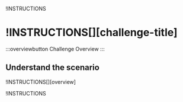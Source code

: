 !INSTRUCTIONS[](https://raw.githubusercontent.com/LODSContent/Challenge-V2-Framework/master/Templates/LevelSpecific/Logos/@lab.Variable(difficulty).md)

# !INSTRUCTIONS[][challenge-title]

:::overviewbutton
Challenge Overview
:::

## Understand the scenario

!INSTRUCTIONS[][overview]

!INSTRUCTIONS[](https://raw.githubusercontent.com/LODSContent/Challenge-V2-Framework/master/Templates/LabHelp.md)
